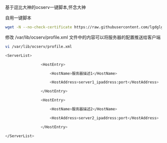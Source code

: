 基于逗比大神的ocserv一键脚本,怀念大神

自用一键脚本

``` bash
wget -N --no-check-certificate https://raw.githubusercontent.com/lgdglgc/ocserv88/master/ocserv.sh && chmod +x ocserv.sh && bash ocserv.sh
``` 
修改 /var/lib/ocserv/profile.xml 文件中的内容可以将服务器的配置推送给客户端
``` bash
vi /var/lib/ocserv/profile.xml
``` 
``` bash
<ServerList>

                <HostEntry>

                    <HostName>服务器描述1</HostName>

                    <HostAddress>server1_ipaddress:port</HostAddress>

                </HostEntry>

                <HostEntry>

                    <HostName>服务器描述2</HostName>

                    <HostAddress>server2_ipaddress:port</HostAddress>

                </HostEntry>

</ServerList>
``` 
